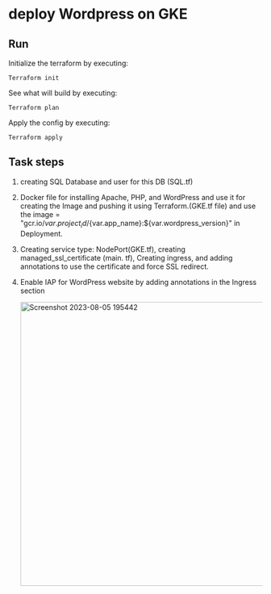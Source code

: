 # deploy Wordpress on GKE 
## Run 

Initialize the terraform by executing:

    Terraform init

See what will build by executing:

    Terraform plan

Apply the config by executing:

    Terraform apply

## Task steps
 1. creating SQL Database and user for this DB (SQL.tf)
 2. Docker file for installing Apache, PHP, and WordPress and use it for creating the Image and pushing it using Terraform.(GKE.tf file)
 and use the image = "gcr.io/${var.project_id}/${var.app_name}:${var.wordpress_version}" in Deployment.

 3. Creating service type: NodePort(GKE.tf), creating managed_ssl_certificate (main. tf), Creating ingress, and adding annotations to use the certificate and force SSL redirect.

 4. Enable IAP for WordPress website by adding annotations in the Ingress section

    <img width="563" alt="Screenshot 2023-08-05 195442" src="https://github.com/odaymahamid2211/WordpressOnGKE/assets/126683590/b97dabcc-afa1-4e90-bded-17c7b27a9e26">

 


